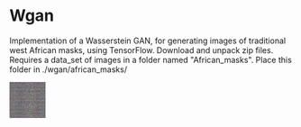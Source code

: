 # Wgan
Implementation of a Wasserstein GAN, for generating images of traditional west African masks, using TensorFlow.
 Download and unpack zip files.
 Requires a data_set of images in a folder named "African_masks".
 Place this folder in ./wgan/african_masks/

![](output_images/epoch0(untrained).jpg)
